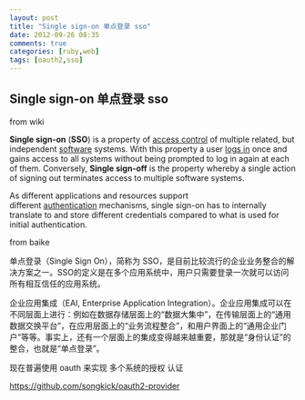 ```yaml
---
layout: post
title: "Single sign-on 单点登录 sso"
date: 2012-09-26 08:35
comments: true
categories: [ruby,web]
tags: [oauth2,sso]
---
```

## Single sign-on 单点登录 sso
from wiki

<strong>Single sign-on</strong> (<strong>SSO</strong>) is a property of <a title="Access control" href="http://en.wikipedia.org/wiki/Access_control">access control</a> of multiple related, but independent <a title="Software" href="http://en.wikipedia.org/wiki/Software">software</a> systems. With this property a user <a title="Login" href="http://en.wikipedia.org/wiki/Login">logs in</a> once and gains access to all systems without being prompted to log in again at each of them. Conversely, <strong>Single sign-off</strong> is the property whereby a single action of signing out terminates access to multiple software systems.

As different applications and resources support different <a title="Authentication" href="http://en.wikipedia.org/wiki/Authentication">authentication</a> mechanisms, single sign-on has to internally translate to and store different credentials compared to what is used for initial authentication.

from baike

单点登录（Single Sign On），简称为 SSO，是目前比较流行的企业业务整合的解决方案之一。SSO的定义是在多个应用系统中，用户只需要登录一次就可以访问所有相互信任的应用系统。
<div></div>
企业应用集成（EAI, Enterprise Application Integration）。企业应用集成可以在不同层面上进行：例如在数据存储层面上的“数据大集中”，在传输层面上的“通用数据交换平台”，在应用层面上的“业务流程整合”，和用户界面上的“通用企业门户”等等。事实上，还有一个层面上的集成变得越来越重要，那就是“身份认证”的整合，也就是“单点登录”。

现在普遍使用 oauth 来实现 多个系统的授权 认证

<a href="https://github.com/songkick/oauth2-provider">https://github.com/songkick/oauth2-provider</a>
